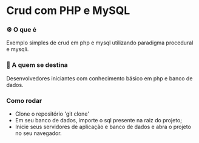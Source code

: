 # Crud com PHP e MySQL

### ⚙️ O que é

Exemplo simples de crud em php e mysql utilizando paradigma procedural e mysqli.

### 📌 A quem se destina

Desenvolvedores iniciantes com conhecimento básico em php e banco de dados.

### Como rodar

- Clone o repositório 'git clone'
- Em seu banco de dados, importe o sql presente na raiz do projeto; 
- Inicie seus servidores de aplicação e banco de dados e abra o projeto no seu navegador.


